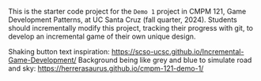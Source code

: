 This is the starter code project for the `Demo 1` project in CMPM 121, Game Development Patterns, at UC Santa Cruz (fall quarter, 2024). Students should incrementally modify this project, tracking their progress with git, to develop an incremental game of their own unique design.

Shaking button text inspiration: https://scso-ucsc.github.io/Incremental-Game-Development/
Background being like grey and blue to simulate road and sky: https://herrerasaurus.github.io/cmpm-121-demo-1/
